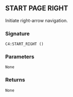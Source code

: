 ## START PAGE RIGHT

Initiate right-arrow navigation.


### Signature

`C4:START_RIGHT ()`


### Parameters

`None`


### Returns

`None`
